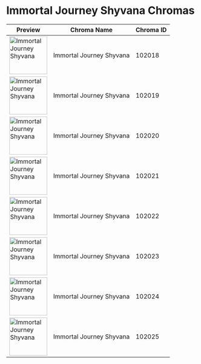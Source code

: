 # Immortal Journey Shyvana Chromas

| Preview | Chroma Name | Chroma ID |
|---|---|---|
| <img src='https://raw.communitydragon.org/latest/plugins/rcp-be-lol-game-data/global/default/v1/champion-chroma-images/102/102018.png' alt='Immortal Journey Shyvana' width='100'> | Immortal Journey Shyvana | 102018 |
| <img src='https://raw.communitydragon.org/latest/plugins/rcp-be-lol-game-data/global/default/v1/champion-chroma-images/102/102019.png' alt='Immortal Journey Shyvana' width='100'> | Immortal Journey Shyvana | 102019 |
| <img src='https://raw.communitydragon.org/latest/plugins/rcp-be-lol-game-data/global/default/v1/champion-chroma-images/102/102020.png' alt='Immortal Journey Shyvana' width='100'> | Immortal Journey Shyvana | 102020 |
| <img src='https://raw.communitydragon.org/latest/plugins/rcp-be-lol-game-data/global/default/v1/champion-chroma-images/102/102021.png' alt='Immortal Journey Shyvana' width='100'> | Immortal Journey Shyvana | 102021 |
| <img src='https://raw.communitydragon.org/latest/plugins/rcp-be-lol-game-data/global/default/v1/champion-chroma-images/102/102022.png' alt='Immortal Journey Shyvana' width='100'> | Immortal Journey Shyvana | 102022 |
| <img src='https://raw.communitydragon.org/latest/plugins/rcp-be-lol-game-data/global/default/v1/champion-chroma-images/102/102023.png' alt='Immortal Journey Shyvana' width='100'> | Immortal Journey Shyvana | 102023 |
| <img src='https://raw.communitydragon.org/latest/plugins/rcp-be-lol-game-data/global/default/v1/champion-chroma-images/102/102024.png' alt='Immortal Journey Shyvana' width='100'> | Immortal Journey Shyvana | 102024 |
| <img src='https://raw.communitydragon.org/latest/plugins/rcp-be-lol-game-data/global/default/v1/champion-chroma-images/102/102025.png' alt='Immortal Journey Shyvana' width='100'> | Immortal Journey Shyvana | 102025 |
